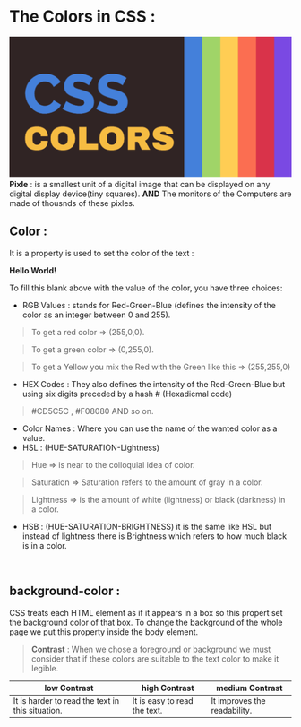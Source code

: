 # The Colors in CSS :

![Colors-CSS!](css-colors-1024x512.png)
**Pixle** : is a smallest unit of a digital image that can be displayed on any digital display device(tiny squares).
**AND** The monitors of the Computers are made of thousnds of these pixles.



## Color :
It is a property is used to set the color of the text :
**<p style="color:_____"> Hello World! </p>**
To fill this blank above with the value of the color, you have three choices: 
* RGB Values : stands for Red-Green-Blue (defines the intensity of the color as an integer between 0 and 255). 
> To get a red color => (255,0,0).

> To get a green color => (0,255,0).

> To get a Yellow you mix the Red with the Green like this => (255,255,0)

* HEX Codes : They also defines the intensity of the Red-Green-Blue but using six digits preceded by a hash # (Hexadicmal code)
> #CD5C5C	,  #F08080	AND so on.

* Color Names : Where you can use the name of the wanted color as a value.
* HSL : (HUE-SATURATION-Lightness)

>Hue => is near to the colloquial idea of color.

>Saturation => Saturation refers to the amount of gray in a color.

>Lightness => is the amount of white (lightness) or black (darkness) in a color.

* HSB : (HUE-SATURATION-BRIGHTNESS)
it is the same like HSL but instead of lightness there is Brightness which refers to how much black is in a color.


<br>

## background-color : 
CSS treats each HTML element as if it appears in a box so this propert set the background color of that box. To change the background of the whole page we put this property inside the body element.

> **Contrast** : When we chose a foreground or background we must consider that if these colors are suitable to the text color to make it legible.

|low Contrast| high Contrast|medium Contrast|
|------------|--------------|---------------|
|It is harder to read the text in this situation.|It is easy to read the text.| It improves the readability.|

